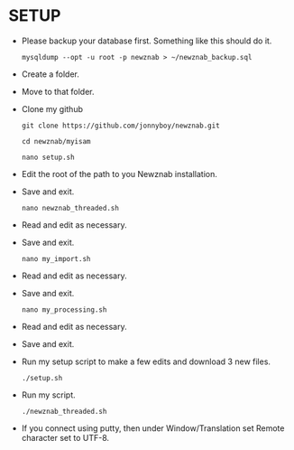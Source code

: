 # SETUP

 * Please backup your database first. Something like this should do it.

    `mysqldump --opt -u root -p newznab > ~/newznab_backup.sql`

 * Create a folder.
 * Move to that folder.
 * Clone my github

    `git clone https://github.com/jonnyboy/newznab.git`
    
    `cd newznab/myisam`
    
    `nano setup.sh`

 * Edit the root of the path to you Newznab installation.
 * Save and exit.

    `nano newznab_threaded.sh`

 * Read and edit as necessary.
 * Save and exit.

    `nano my_import.sh`

 * Read and edit as necessary.
 * Save and exit.

    `nano my_processing.sh`

 * Read and edit as necessary.
 * Save and exit.

 * Run my setup script to make a few edits and download 3 new files.

    `./setup.sh`

 * Run my script.

    `./newznab_threaded.sh`
    
 * If you connect using putty, then under Window/Translation set Remote character set to UTF-8.
